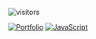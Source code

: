 

![visitors](https://visitor-badge.laobi.icu/badge?page_id=bartektelec.bartektelec-readme)

[![Portfolio](https://img.shields.io/badge/-Website-4285F4?style=flat&logo=google-chrome&logoColor=white)][URLportfolio]
[![JavaScript](https://img.shields.io/badge/-LinkedIn-0077B5?style=flat&logo=linkedin&logoColor=white)][URLlinkedin]

[URLportfolio]:https://www.btelec.no/
[URLlinkedin]:https://www.linkedin.com/in/bart-telec

